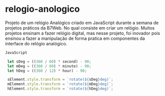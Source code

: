 # relogio-anologico

Projeto de um relógio Analógico criado em JavaScript durante a semana de projetos práticos da B7Web.
No qual consiste em criar um relógio. Muitos projetos ensinam a fazer relógio digital, mas nesse projeto, foi inovador pois ensinou a fazer a manipulação de forma pratica em componentes da interface do relógio analógico.

```javascript
JavaScript
```
~~~javascript
 let sDeg = ((360 / 60) * second) - 90;
 let mDeg = ((360 / 60) * minute) - 90;
 let hDeg = ((360 / 12) * hour) - 90;

 sElement.style.transform = `rotate(${sDeg}deg)`;
 mElement.style.transform = `rotate(${mDeg}deg)`;
 hElement.style.transform = `rotate(${hDeg}deg)`;
  ~~~
